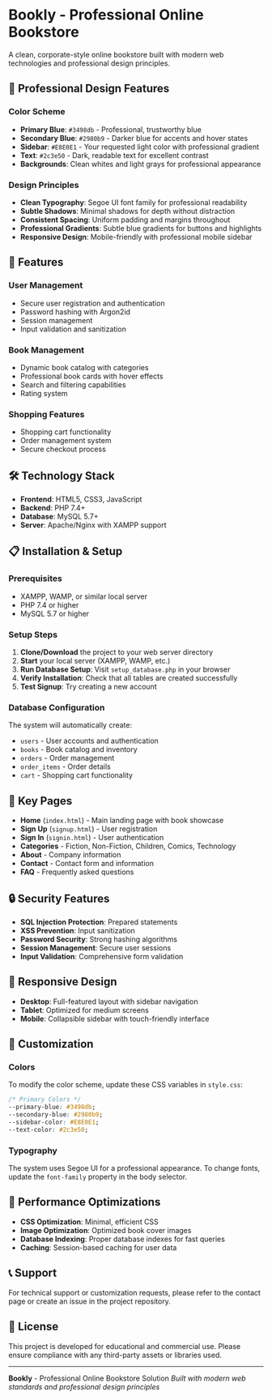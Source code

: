 # Bookly - Professional Online Bookstore

A clean, corporate-style online bookstore built with modern web technologies and professional design principles.

## 🎨 **Professional Design Features**

### **Color Scheme**
- **Primary Blue**: `#3498db` - Professional, trustworthy blue
- **Secondary Blue**: `#2980b9` - Darker blue for accents and hover states
- **Sidebar**: `#E8E0E1` - Your requested light color with professional gradient
- **Text**: `#2c3e50` - Dark, readable text for excellent contrast
- **Backgrounds**: Clean whites and light grays for professional appearance

### **Design Principles**
- **Clean Typography**: Segoe UI font family for professional readability
- **Subtle Shadows**: Minimal shadows for depth without distraction
- **Consistent Spacing**: Uniform padding and margins throughout
- **Professional Gradients**: Subtle blue gradients for buttons and highlights
- **Responsive Design**: Mobile-friendly with professional mobile sidebar

## 🚀 **Features**

### **User Management**
- Secure user registration and authentication
- Password hashing with Argon2id
- Session management
- Input validation and sanitization

### **Book Management**
- Dynamic book catalog with categories
- Professional book cards with hover effects
- Search and filtering capabilities
- Rating system

### **Shopping Features**
- Shopping cart functionality
- Order management system
- Secure checkout process

## 🛠 **Technology Stack**

- **Frontend**: HTML5, CSS3, JavaScript
- **Backend**: PHP 7.4+
- **Database**: MySQL 5.7+
- **Server**: Apache/Nginx with XAMPP support

## 📋 **Installation & Setup**

### **Prerequisites**
- XAMPP, WAMP, or similar local server
- PHP 7.4 or higher
- MySQL 5.7 or higher

### **Setup Steps**

1. **Clone/Download** the project to your web server directory
2. **Start** your local server (XAMPP, WAMP, etc.)
3. **Run Database Setup**: Visit `setup_database.php` in your browser
4. **Verify Installation**: Check that all tables are created successfully
5. **Test Signup**: Try creating a new account

### **Database Configuration**
The system will automatically create:
- `users` - User accounts and authentication
- `books` - Book catalog and inventory
- `orders` - Order management
- `order_items` - Order details
- `cart` - Shopping cart functionality

## 🎯 **Key Pages**

- **Home** (`index.html`) - Main landing page with book showcase
- **Sign Up** (`signup.html`) - User registration
- **Sign In** (`signin.html`) - User authentication
- **Categories** - Fiction, Non-Fiction, Children, Comics, Technology
- **About** - Company information
- **Contact** - Contact form and information
- **FAQ** - Frequently asked questions

## 🔒 **Security Features**

- **SQL Injection Protection**: Prepared statements
- **XSS Prevention**: Input sanitization
- **Password Security**: Strong hashing algorithms
- **Session Management**: Secure user sessions
- **Input Validation**: Comprehensive form validation

## 📱 **Responsive Design**

- **Desktop**: Full-featured layout with sidebar navigation
- **Tablet**: Optimized for medium screens
- **Mobile**: Collapsible sidebar with touch-friendly interface

## 🎨 **Customization**

### **Colors**
To modify the color scheme, update these CSS variables in `style.css`:
```css
/* Primary Colors */
--primary-blue: #3498db;
--secondary-blue: #2980b9;
--sidebar-color: #E8E0E1;
--text-color: #2c3e50;
```

### **Typography**
The system uses Segoe UI for a professional appearance. To change fonts, update the `font-family` property in the body selector.

## 🚀 **Performance Optimizations**

- **CSS Optimization**: Minimal, efficient CSS
- **Image Optimization**: Optimized book cover images
- **Database Indexing**: Proper database indexes for fast queries
- **Caching**: Session-based caching for user data

## 📞 **Support**

For technical support or customization requests, please refer to the contact page or create an issue in the project repository.

## 📄 **License**

This project is developed for educational and commercial use. Please ensure compliance with any third-party assets or libraries used.

---

**Bookly** - Professional Online Bookstore Solution
*Built with modern web standards and professional design principles*


